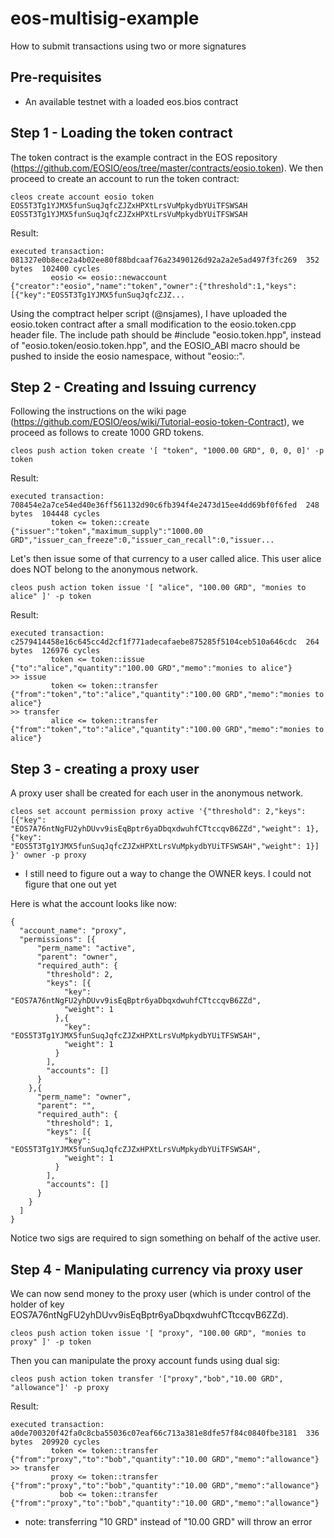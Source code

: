 # eos-multisig-example
How to submit transactions using two or more signatures

## Pre-requisites
* An available testnet with a loaded eos.bios contract

## Step 1 - Loading the token contract
The token contract is the example contract in the EOS repository (https://github.com/EOSIO/eos/tree/master/contracts/eosio.token). We then proceed to create an account to run the token contract: 
```
cleos create account eosio token EOS5T3Tg1YJMX5funSuqJqfcZJZxHPXtLrsVuMpkydbYUiTFSWSAH EOS5T3Tg1YJMX5funSuqJqfcZJZxHPXtLrsVuMpkydbYUiTFSWSAH
```

Result:
```
executed transaction: 081327e0b8ece2a4b02ee80f88bdcaaf76a23490126d92a2a2e5ad497f3fc269  352 bytes  102400 cycles
         eosio <= eosio::newaccount            {"creator":"eosio","name":"token","owner":{"threshold":1,"keys":[{"key":"EOS5T3Tg1YJMX5funSuqJqfcZJZ...
```
		 
Using the comptract helper script (@nsjames), I have uploaded the eosio.token contract after a small modification to the eosio.token.cpp header file. The include path should be #include "eosio.token.hpp", instead of "eosio.token/eosio.token.hpp", and the EOSIO_ABI macro should be pushed to inside the eosio namespace, without "eosio::".

## Step 2 - Creating and Issuing currency

Following the instructions on the wiki page (https://github.com/EOSIO/eos/wiki/Tutorial-eosio-token-Contract), we proceed as follows to create 1000 GRD tokens.
```
cleos push action token create '[ "token", "1000.00 GRD", 0, 0, 0]' -p token
```

Result:
```
executed transaction: 708454e2a7ce54ed40e36ff561132d90c6fb394f4e2473d15ee4dd69bf0f6fed  248 bytes  104448 cycles
         token <= token::create                {"issuer":"token","maximum_supply":"1000.00 GRD","issuer_can_freeze":0,"issuer_can_recall":0,"issuer...
```
		 
		 
Let's then issue some of that currency to a user called alice. This user alice does NOT belong to the anonymous network.
```
cleos push action token issue '[ "alice", "100.00 GRD", "monies to alice" ]' -p token 
```

Result:
```
executed transaction: c2579414458e16c645cc4d2cf1f771adecafaebe875285f5104ceb510a646cdc  264 bytes  126976 cycles
         token <= token::issue                 {"to":"alice","quantity":"100.00 GRD","memo":"monies to alice"}
>> issue
         token <= token::transfer              {"from":"token","to":"alice","quantity":"100.00 GRD","memo":"monies to alice"}
>> transfer
         alice <= token::transfer              {"from":"token","to":"alice","quantity":"100.00 GRD","memo":"monies to alice"}
```

## Step 3 - creating a proxy user

A proxy user shall be created for each user in the anonymous network. 

```
cleos set account permission proxy active '{"threshold": 2,"keys": [{"key": "EOS7A76ntNgFU2yhDUvv9isEqBptr6yaDbqxdwuhfCTtccqvB6ZZd","weight": 1}, {"key": "EOS5T3Tg1YJMX5funSuqJqfcZJZxHPXtLrsVuMpkydbYUiTFSWSAH","weight": 1}] }' owner -p proxy
```
* I still need to figure out a way to change the OWNER keys. I could not figure that one out yet

Here is what the account looks like now:
```
{
  "account_name": "proxy",
  "permissions": [{
      "perm_name": "active",
      "parent": "owner",
      "required_auth": {
        "threshold": 2,
        "keys": [{
            "key": "EOS7A76ntNgFU2yhDUvv9isEqBptr6yaDbqxdwuhfCTtccqvB6ZZd",
            "weight": 1
          },{
            "key": "EOS5T3Tg1YJMX5funSuqJqfcZJZxHPXtLrsVuMpkydbYUiTFSWSAH",
            "weight": 1
          }
        ],
        "accounts": []
      }
    },{
      "perm_name": "owner",
      "parent": "",
      "required_auth": {
        "threshold": 1,
        "keys": [{
            "key": "EOS5T3Tg1YJMX5funSuqJqfcZJZxHPXtLrsVuMpkydbYUiTFSWSAH",
            "weight": 1
          }
        ],
        "accounts": []
      }
    }
  ]
}
```

Notice two sigs are required to sign something on behalf of the active user. 

## Step 4 - Manipulating currency via proxy user

We can now send money to the proxy user (which is under control of the holder of key EOS7A76ntNgFU2yhDUvv9isEqBptr6yaDbqxdwuhfCTtccqvB6ZZd). 
```
cleos push action token issue '[ "proxy", "100.00 GRD", "monies to proxy" ]' -p token 
```

Then you can manipulate the proxy account funds using dual sig:
```
cleos push action token transfer '["proxy","bob","10.00 GRD", "allowance"]' -p proxy
```

Result:
```
executed transaction: a0de700320f42fa0c8cba55036c07eaf66c713a381e8dfe57f84c0840fbe3181  336 bytes  209920 cycles
         token <= token::transfer              {"from":"proxy","to":"bob","quantity":"10.00 GRD","memo":"allowance"}
>> transfer
         proxy <= token::transfer              {"from":"proxy","to":"bob","quantity":"10.00 GRD","memo":"allowance"}
           bob <= token::transfer              {"from":"proxy","to":"bob","quantity":"10.00 GRD","memo":"allowance"}
```

* note: transferring "10 GRD" instead of "10.00 GRD" will throw an error





